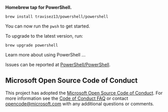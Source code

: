**Homebrew tap for PowerShell.**

```
brew install travisez13/powershell/powershell
```

You can now run the `pwsh` to get started.

To upgrade to the latest version, run:

```
brew upgrade powershell
```

Learn more about using PowerShell ...

Issues can be reported at [PowerShell/PowerShell](https://github.com/PowerShell/PowerShell/issues/new/choose).

## Microsoft Open Source Code of Conduct

This project has adopted the [Microsoft Open Source Code of Conduct](https://opensource.microsoft.com/codeofconduct/).
For more information see the [Code of Conduct FAQ](https://opensource.microsoft.com/codeofconduct/faq/) or contact [opencode@microsoft.com](mailto:opencode@microsoft.com) with any additional questions or comments.
